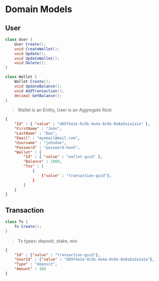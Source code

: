 # Domain Models

## User

```csharp
class User {
    User Create();
    void CreateWallet();
    void Update();
    void UpdateWallet();
    void Delete();
}
```

```csharp
class Wallet {
    Wallet Create();
    void UpdateBalance();
    void AddTransaction();
    decimal GetBalance();
}
```

> Wallet is an Entity, User is an Aggregate Root

```json
{
    "Id" : { "value" : "d89f4a1e-9c5b-4e4a-8c0e-0e8a5a1a1a1a" },
    "FirstName" : "John",
    "LastName" : "Doe",
    "Email" : "myemail@mail.com",
    "Username" : "johndoe",
    "Password" : "password-hash",
    "Wallet" : {
        "Id" : { "value" : "wallet-guid" },
        "Balance" : 1000,
        "Txs" : [
            {
                {"value" : "transaction-guid"},
            }
        ]
    }
}
```

## Transaction

```csharp
class Tx {
    Tx Create();
}
```

> Tx types: deposit, stake, win

```json
{
    "Id" : {"value" : "transaction-guid"},
    "UserId" : {"value" : "d89f4a1e-9c5b-4e4a-8c0e-0e8a5a1a1a1a"},
    "Type" : "deposit",
    "Amount" : 100
}
```